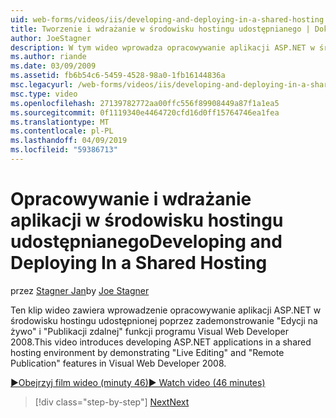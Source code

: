 ```yaml
---
uid: web-forms/videos/iis/developing-and-deploying-in-a-shared-hosting
title: Tworzenie i wdrażanie w środowisku hostingu udostępnianego | Dokumentacja firmy Microsoft
author: JoeStagner
description: W tym wideo wprowadza opracowywanie aplikacji ASP.NET w środowisku hostingu udostępnionej poprzez zademonstrowanie &quot;edycji na żywo&quot; i &quot;publikacji zdalnej &...
ms.author: riande
ms.date: 03/09/2009
ms.assetid: fb6b54c6-5459-4528-98a0-1fb16144836a
msc.legacyurl: /web-forms/videos/iis/developing-and-deploying-in-a-shared-hosting
msc.type: video
ms.openlocfilehash: 27139782772aa00ffc556f89908449a87f1a1ea5
ms.sourcegitcommit: 0f1119340e4464720cfd16d0ff15764746ea1fea
ms.translationtype: MT
ms.contentlocale: pl-PL
ms.lasthandoff: 04/09/2019
ms.locfileid: "59386713"
---
```

# <a name="developing-and-deploying-in-a-shared-hosting"></a><span data-ttu-id="bd02b-103">Opracowywanie i wdrażanie aplikacji w środowisku hostingu udostępnianego</span><span class="sxs-lookup"><span data-stu-id="bd02b-103">Developing and Deploying In a Shared Hosting</span></span>

<span data-ttu-id="bd02b-104">przez [Stagner Jan](https://github.com/JoeStagner)</span><span class="sxs-lookup"><span data-stu-id="bd02b-104">by [Joe Stagner](https://github.com/JoeStagner)</span></span>

<span data-ttu-id="bd02b-105">Ten klip wideo zawiera wprowadzenie opracowywanie aplikacji ASP.NET w środowisku hostingu udostępnionej poprzez zademonstrowanie "Edycji na żywo" i "Publikacji zdalnej" funkcji programu Visual Web Developer 2008.</span><span class="sxs-lookup"><span data-stu-id="bd02b-105">This video introduces developing ASP.NET applications in a shared hosting environment by demonstrating "Live Editing" and "Remote Publication" features in Visual Web Developer 2008.</span></span>

[<span data-ttu-id="bd02b-106">&#9654;Obejrzyj film wideo (minuty 46)</span><span class="sxs-lookup"><span data-stu-id="bd02b-106">&#9654; Watch video (46 minutes)</span></span>](https://channel9.msdn.com/Blogs/ASP-NET-Site-Videos/developing-and-deploying-in-a-shared-hosting)

> [!div class="step-by-step"]
> [<span data-ttu-id="bd02b-107">Next</span><span class="sxs-lookup"><span data-stu-id="bd02b-107">Next</span></span>](working-with-iis7-deligated-admin.md)
